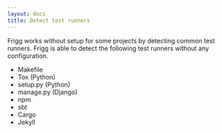 ```yaml
---
layout: docs
title: Detect test runners
---
```


Frigg works without setup for some projects by detecting common test runners.
Frigg is able to detect the following test runners without any configuration.

* Makefile
* Tox (Python)
* setup.py (Python)
* manage.py (Django)
* npm
* sbt
* Cargo
* Jekyll

